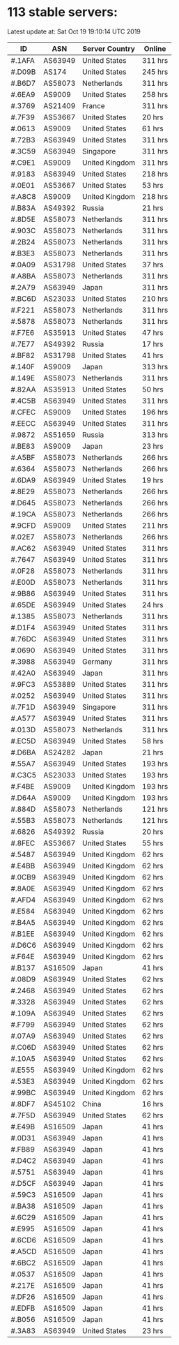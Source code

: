 # 113 stable servers:

Latest update at: Sat Oct 19 19:10:14 UTC 2019

| ID | ASN | Server Country | Online |
| -- | --- | -------------- | ------ |
| #.1AFA | AS63949 | United States | 311 hrs |
| #.D09B | AS174 | United States | 245 hrs |
| #.B6D7 | AS58073 | Netherlands | 311 hrs |
| #.6EA9 | AS9009 | United States | 258 hrs |
| #.3769 | AS21409 | France | 311 hrs |
| #.7F39 | AS53667 | United States | 20 hrs |
| #.0613 | AS9009 | United States | 61 hrs |
| #.72B3 | AS63949 | United States | 311 hrs |
| #.3C59 | AS63949 | Singapore | 311 hrs |
| #.C9E1 | AS9009 | United Kingdom | 311 hrs |
| #.9183 | AS63949 | United States | 218 hrs |
| #.0E01 | AS53667 | United States | 53 hrs |
| #.A8C8 | AS9009 | United Kingdom | 218 hrs |
| #.B83A | AS49392 | Russia | 21 hrs |
| #.8D5E | AS58073 | Netherlands | 311 hrs |
| #.903C | AS58073 | Netherlands | 311 hrs |
| #.2B24 | AS58073 | Netherlands | 311 hrs |
| #.B3E3 | AS58073 | Netherlands | 311 hrs |
| #.0A09 | AS31798 | United States | 37 hrs |
| #.A8BA | AS58073 | Netherlands | 311 hrs |
| #.2A79 | AS63949 | Japan | 311 hrs |
| #.BC6D | AS23033 | United States | 210 hrs |
| #.F221 | AS58073 | Netherlands | 311 hrs |
| #.5878 | AS58073 | Netherlands | 311 hrs |
| #.F7E6 | AS35913 | United States | 47 hrs |
| #.7E77 | AS49392 | Russia | 17 hrs |
| #.BF82 | AS31798 | United States | 41 hrs |
| #.140F | AS9009 | Japan | 313 hrs |
| #.149E | AS58073 | Netherlands | 311 hrs |
| #.82AA | AS35913 | United States | 50 hrs |
| #.4C5B | AS63949 | United States | 311 hrs |
| #.CFEC | AS9009 | United States | 196 hrs |
| #.EECC | AS63949 | United States | 311 hrs |
| #.9872 | AS51659 | Russia | 313 hrs |
| #.BE83 | AS9009 | Japan | 23 hrs |
| #.A5BF | AS58073 | Netherlands | 266 hrs |
| #.6364 | AS58073 | Netherlands | 266 hrs |
| #.6DA9 | AS63949 | United States | 19 hrs |
| #.8E29 | AS58073 | Netherlands | 266 hrs |
| #.D645 | AS58073 | Netherlands | 266 hrs |
| #.19CA | AS58073 | Netherlands | 266 hrs |
| #.9CFD | AS9009 | United States | 211 hrs |
| #.02E7 | AS58073 | Netherlands | 266 hrs |
| #.AC62 | AS63949 | United States | 311 hrs |
| #.7647 | AS63949 | United States | 311 hrs |
| #.0F28 | AS58073 | Netherlands | 311 hrs |
| #.E00D | AS58073 | Netherlands | 311 hrs |
| #.9B86 | AS63949 | United States | 311 hrs |
| #.65DE | AS63949 | United States | 24 hrs |
| #.1385 | AS58073 | Netherlands | 311 hrs |
| #.D1F4 | AS63949 | United States | 311 hrs |
| #.76DC | AS63949 | United States | 311 hrs |
| #.0690 | AS63949 | United States | 311 hrs |
| #.3988 | AS63949 | Germany | 311 hrs |
| #.42A0 | AS63949 | Japan | 311 hrs |
| #.9FC3 | AS53889 | United States | 311 hrs |
| #.0252 | AS63949 | United States | 311 hrs |
| #.7F1D | AS63949 | Singapore | 311 hrs |
| #.A577 | AS63949 | United States | 311 hrs |
| #.013D | AS58073 | Netherlands | 311 hrs |
| #.EC5D | AS63949 | United States | 58 hrs |
| #.D6BA | AS24282 | Japan | 21 hrs |
| #.55A7 | AS63949 | United States | 193 hrs |
| #.C3C5 | AS23033 | United States | 193 hrs |
| #.F4BE | AS9009 | United Kingdom | 193 hrs |
| #.D64A | AS9009 | United Kingdom | 193 hrs |
| #.884D | AS58073 | Netherlands | 121 hrs |
| #.55B3 | AS58073 | Netherlands | 121 hrs |
| #.6826 | AS49392 | Russia | 20 hrs |
| #.8FEC | AS53667 | United States | 55 hrs |
| #.5487 | AS63949 | United Kingdom | 62 hrs |
| #.E4BB | AS63949 | United Kingdom | 62 hrs |
| #.0CB9 | AS63949 | United Kingdom | 62 hrs |
| #.8A0E | AS63949 | United Kingdom | 62 hrs |
| #.AFD4 | AS63949 | United Kingdom | 62 hrs |
| #.E584 | AS63949 | United Kingdom | 62 hrs |
| #.B4A5 | AS63949 | United Kingdom | 62 hrs |
| #.B1EE | AS63949 | United Kingdom | 62 hrs |
| #.D6C6 | AS63949 | United Kingdom | 62 hrs |
| #.F64E | AS63949 | United Kingdom | 62 hrs |
| #.B137 | AS16509 | Japan | 41 hrs |
| #.08D9 | AS63949 | United States | 62 hrs |
| #.2468 | AS63949 | United States | 62 hrs |
| #.3328 | AS63949 | United States | 62 hrs |
| #.109A | AS63949 | United States | 62 hrs |
| #.F799 | AS63949 | United States | 62 hrs |
| #.07A9 | AS63949 | United States | 62 hrs |
| #.C06D | AS63949 | United States | 62 hrs |
| #.10A5 | AS63949 | United States | 62 hrs |
| #.E555 | AS63949 | United Kingdom | 62 hrs |
| #.53E3 | AS63949 | United Kingdom | 62 hrs |
| #.99BC | AS63949 | United Kingdom | 62 hrs |
| #.8DF7 | AS45102 | China | 16 hrs |
| #.7F5D | AS63949 | United States | 62 hrs |
| #.E49B | AS16509 | Japan | 41 hrs |
| #.0D31 | AS63949 | Japan | 41 hrs |
| #.FB89 | AS63949 | Japan | 41 hrs |
| #.D4C2 | AS63949 | Japan | 41 hrs |
| #.5751 | AS63949 | Japan | 41 hrs |
| #.D5CF | AS63949 | Japan | 41 hrs |
| #.59C3 | AS16509 | Japan | 41 hrs |
| #.BA38 | AS16509 | Japan | 41 hrs |
| #.6C29 | AS16509 | Japan | 41 hrs |
| #.E995 | AS16509 | Japan | 41 hrs |
| #.6CD6 | AS16509 | Japan | 41 hrs |
| #.A5CD | AS16509 | Japan | 41 hrs |
| #.6BC2 | AS16509 | Japan | 41 hrs |
| #.0537 | AS16509 | Japan | 41 hrs |
| #.217E | AS16509 | Japan | 41 hrs |
| #.DF26 | AS16509 | Japan | 41 hrs |
| #.EDFB | AS16509 | Japan | 41 hrs |
| #.B056 | AS16509 | Japan | 41 hrs |
| #.3A83 | AS63949 | United States | 23 hrs |

